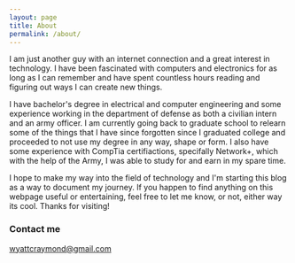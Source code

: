```yaml
---
layout: page
title: About
permalink: /about/
---
```

I am just another guy with an internet connection and a great interest in technology. I have been fascinated with computers and electronics for as long as I can remember and have spent countless hours reading and figuring out ways I can create new things. 

I have bachelor's degree in electrical and computer engineering and some experience working in the department of defense as both a civilian intern and an army officer. I am currently going back to graduate school to relearn some of the things that I have since forgotten since I graduated college and proceeded to not use my degree in any way, shape or form. I also have some experience with CompTia certifiactions, specifally Network+, which with the help of the Army, I was able to study for and earn in my spare time. 

I hope to make my way into the field of technology and I'm starting this blog as a way to document my journey. If you happen to find anything on this webpage useful or entertaining, feel free to let me know, or not, either way its cool. Thanks for visiting!

### Contact me

[wyattcraymond@gmail.com](mailto:wyattcraymond@gmail.com)
